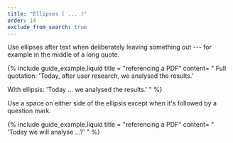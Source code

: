 ```yaml
---
title: "Ellipses ( ... )"
order: 14
exclude_from_search: true
---
```


Use ellipses after text when deliberately leaving something out --- for example in the middle of a long quote.

{% include guide_example.liquid
  title = "referencing a PDF"
  content= "
Full quotation: 'Today, after user research, we analysed the results.'

With ellipsis: 'Today ... we analysed the results.'
"
%}

Use a space on either side of the ellipsis except when it's followed by a question mark.

{% include guide_example.liquid
  title = "referencing a PDF"
  content= "
'Today we will analyse ...?'
"
%}
